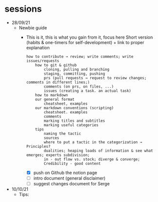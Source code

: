
# **sessions**

  - 28/09/21
      - Newbie guide
          - This is it, this is what you gain from it, focus here
                Short version (habits & one-timers for self-development) + link to proper explanation

                how to contribute → review; write comments; write issues/requests
                    how to git & github
                        cloning, pulling and branching
                        staging, committing, pushing
                        prs (pull requests → request to review changes; comments in different lines;)
                        comments (on prs, on files, ...)
                        issues (creating a task. an actual task)
                    how to markdown
                    our general format
                        cheatsheet, examples
                    our markdown conventions (scripting)
                        cheatsheet. examples
                        comments
                        marking titles and subtitles
                        marking useful categories
                    tips
                        naming the tactic
                        sources
                        where to put a tactic in the categorization → Principles?
                        dualities; heaping loads of information & see what emerges; experts subdivision;
                        in - out flow vs. stock; diverge & converge;          
                        Credibility - good content

              - [x]  push on Github the notion page
              - [ ]  intro document (general disclaimer)
              - [ ]  suggest changes document for Serge

  - 10/10/21
      - Tips:
